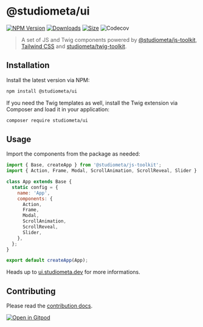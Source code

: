 # @studiometa/ui

[![NPM Version](https://img.shields.io/npm/v/@studiometa/ui.svg?style=flat&colorB=3e63dd&colorA=414853)](https://www.npmjs.com/package/@studiometa/ui/)
[![Downloads](https://img.shields.io/npm/dm/@studiometa/ui?style=flat&colorB=3e63dd&colorA=414853)](https://www.npmjs.com/package/@studiometa/ui/)
[![Size](https://img.shields.io/bundlephobia/minzip/@studiometa/ui?style=flat&colorB=3e63dd&colorA=414853&label=size)](https://bundlephobia.com/package/@studiometa/ui)
![Codecov](https://img.shields.io/codecov/c/github/studiometa/ui?style=flat&colorB=3e63dd&colorA=414853)

> A set of JS and Twig components powered by [@studiometa/js-toolkit](https://github.com/studiometa/js-toolkit), [Tailwind CSS](https://tailwindcss.com/) and
[studiometa/twig-toolkit](https://github.com/studiometa/twig-toolkit).

## Installation

Install the latest version via NPM:

```bash
npm install @studiometa/ui
```

If you need the Twig templates as well, install the Twig extension via Composer and load it in your application:

```bash
composer require studiometa/ui
```

## Usage

Import the components from the package as needed:

```js
import { Base, createApp } from '@studiometa/js-toolkit';
import { Action, Frame, Modal, ScrollAnimation, ScrollReveal, Slider } from '@studiometa/ui';

class App extends Base {
  static config = {
    name: 'App',
    components: {
      Action,
      Frame,
      Modal,
      ScrollAnimation,
      ScrollReveal,
      Slider,
    },
  };
}

export default createApp(App);
```

Heads up to [ui.studiometa.dev](https://ui.studiometa.dev) for more informations.

## Contributing

Please read the [contribution docs](https://ui.studiometa.dev/-/guide/contributing/).

[![Open in Gitpod](https://gitpod.io/button/open-in-gitpod.svg)](https://gitpod.io/#https://github.com/studiometa/ui)
